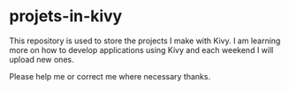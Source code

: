 # projets-in-kivy
This repository is used to store the projects I make with Kivy.
I am learning more on how to develop applications using Kivy and each weekend I will upload new ones.

Please help me or correct me where necessary thanks.
